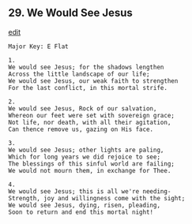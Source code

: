 
## 29.  We Would See Jesus
[edit](https://docs.google.com/document/d/1SN5aUs6WRWHCj2rFgmue4oTs7T-EzJnZ/edit?mode=html)



    Major Key: E Flat

    1.
    We would see Jesus; for the shadows lengthen
    Across the little landscape of our life;
    We would see Jesus, our weak faith to strengthen
    For the last conflict, in this mortal strife.

    2.
    We would see Jesus, Rock of our salvation,
    Whereon our feet were set with sovereign grace;
    Not life, nor death, with all their agitation,
    Can thence remove us, gazing on His face.

    3.
    We would see Jesus; other lights are paling,
    Which for long years we did rejoice to see;
    The blessings of this sinful world are failing;
    We would not mourn them, in exchange for Thee.

    4.
    We would see Jesus; this is all we're needing-
    Strength, joy and willingness come with the sight;
    We would see Jesus, dying, risen, pleading,
    Soon to return and end this mortal night!
